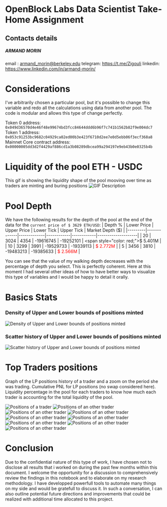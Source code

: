 # OpenBlock Labs Data Scientist Take-Home Assignment

## Contacts details
##### ARMAND MORIN

email   : armand_morin@berkeley.edu
telegram: https://t.me/Zigouli
linkedin: https://www.linkedin.com/in/armand-morin/

# Considerations

I've arbitrarily chosen a particular pool, but it's possible to change this variable and redo all the calculations using data from another pool. The code is modular and allows this type of change perfectly.

Token 0 address: `0x049d36570d4e46f48e99674bd3fcc84644ddd6b96f7c741b1562b82f9e004dc7`
Token 1 address: `0x053c91253bc9682c04929ca02ed00b3e423f6710d2ee7e0d5ebb06f3ecf368a8`
Mainnet Core contract address: `0x00000005dd3d2f4429af886cd1a3b08289dbcea99a294197e9eb43b0e0325b4b`

# Liquidity of the pool ETH - USDC
This gif is showing the liquidity shape of the pool mooving over time as traders are minting and buring positions
![GIF Description](liquidity_shape.gif)

# Pool Depth
We have the following results for the depth of the pool at the end of the data for the `current price of $ 3629 ETH/USD`:
| Depth % | Lower Price | Upper Price | Lower Tick | Upper Tick | Market Depth ($) |
|---------|-------------|-------------|------------|------------|--------------------|
| 20      | 3024        | 4354        | -19616745  | -19252101  | <span style="color: red;">$ 5.401M</span> |
| 10      | 3299        | 3991        | -19529733  | -19339113  | <span style="color: red;">$ 2.772M</span> |
| 5       | 3456        | 3810        | -19483213  | -19385633  | <span style="color: red;">$ 2.566M</span> |

You can see that the value of my walking depth decreases with the percentage of depth you select. This is perfectly coherent.
Here at this moment I had several other ideas of how to have better ways to visualize this type of variables and I would be happy to detail it orally.

# Basics Stats
### Density of Upper and Lower bounds of positions minted
![Density of Upper and Lower bounds of positions minted](pics/mint_density.png)

### Scatter history of Upper and Lower bounds of positions minted
![Scatter history of Upper and Lower bounds of positions minted](pics/mint_positions_history.png)

# Top Traders positions 
Graph of the LP positions history of a trader and a zoom on the period she was trading.
Cumulative PNL for LP positions (no swap considered here).
Liquidity percentage in the pool for each traders to know how much each trader is accounting for the total liquidity of the pool.


![Positions of a trader](positions_and_metrics/trader_0x01bb1d42f33c20fc30aa152f2aedfbf8b553fc500e5998f32de3cbec79561271_price_ranges_and_metrics.png)
![Positions of an other trader](positions_and_metrics/trader_0x03fe78b71fb9061269b2595dbcee1caf332ca1b4dc51be148f5ccc370d259e6c_price_ranges_and_metrics.png)
![Positions of an other trader](positions_and_metrics/trader_0x07aab4626a183d729eb47f8dff06bfde32f47bc167e19b24e2be8adc1df0bf48_price_ranges_and_metrics.png)
![Positions of an other trader](positions_and_metrics/trader_0x07f116fda10778fa1cf6bf39251d3cf792bd243352e76f0dceb6226ebbf7b34d_price_ranges_and_metrics.png)
![Positions of an other trader](positions_and_metrics/trader_0x018fab61d74aafbbd1315616839ab490e1c6ca28d2c21bc700cc72c9933e8232_price_ranges_and_metrics.png)
![Positions of an other trader](positions_and_metrics/trader_0x028ab3772149879817f67bb76451011c20bc423b2dab70fe855bebef93fbec87_price_ranges_and_metrics.png)
![Positions of an other trader](positions_and_metrics/trader_0x039ac7a831977f586a7d271d6029c6e4de7d194d7635232d66cfb96f1aab07da_price_ranges_and_metrics.png)
![Positions of an other trader](positions_and_metrics/trader_0x078ba266d0326ba2f4ecfb7d14a0af9ecd436809a04fae8e5774e0b49774da77_price_ranges_and_metrics.png)
![Positions of an other trader](positions_and_metrics/trader_0x0757a70eb6eacc4d52eac9ee71d840453163332fa7094b2ad70f593702ba2047_price_ranges_and_metrics.png)


# Conclusion
Due to the confidential nature of this type of work, I have chosen not to disclose all results that i worked on during the past few months within this document. I welcome the opportunity for a discussion to comprehensively review the findings in this notebook and to elaborate on my research methodology. I have developped powerfull tools to automate many things on my side and would be gratefull to discuss it. In such a conversation, I can also outline potential future directions and improvements that could be realized with additional time allocated to this project.


